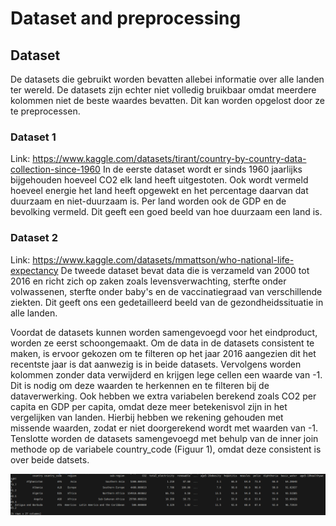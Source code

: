 # Dataset and preprocessing

## Dataset
De datasets die gebruikt worden bevatten allebei informatie over alle landen ter wereld. De datasets zijn echter niet volledig bruikbaar omdat meerdere kolommen niet de beste waardes bevatten. Dit kan worden opgelost door ze te preprocessen.

### Dataset 1
Link: https://www.kaggle.com/datasets/tirant/country-by-country-data-collection-since-1960 
In de eerste dataset wordt er sinds 1960 jaarlijks bijgehouden hoeveel CO2 elk land heeft uitgestoten. Ook wordt vermeld hoeveel energie het land heeft opgewekt en het percentage daarvan dat duurzaam en niet-duurzaam is. Per land worden ook de GDP en de bevolking vermeld. Dit geeft een goed beeld van hoe duurzaam een land is.

### Dataset 2
Link: https://www.kaggle.com/datasets/mmattson/who-national-life-expectancy 
De tweede dataset bevat data die is verzameld van 2000 tot 2016 en richt zich op zaken zoals levensverwachting, sterfte onder volwassenen, sterfte onder baby's en de vaccinatiegraad van verschillende ziekten. Dit geeft ons een gedetailleerd beeld van de gezondheidssituatie in alle landen.

Voordat de datasets kunnen worden samengevoegd voor het eindproduct, worden ze eerst schoongemaakt. Om de data in de datasets consistent te maken, is ervoor gekozen om te filteren op het jaar 2016 aangezien dit het recentste jaar is dat aanwezig is in beide datasets. Vervolgens worden kolommen zonder data verwijderd en krijgen lege cellen een waarde van -1. Dit is nodig om deze waarden te herkennen en te filteren bij de dataverwerking. Ook hebben we extra variabelen berekend zoals CO2 per capita en GDP per capita, omdat deze meer betekenisvol zijn in het vergelijken van landen. Hierbij hebben we rekening gehouden met missende waarden, zodat er niet doorgerekend wordt met waarden van -1. Tenslotte worden de datasets samengevoegd met behulp van de inner join methode op de variabele country_code (Figuur 1), omdat deze consistent is over beide datsets. 

![Head van de database](head.png)
